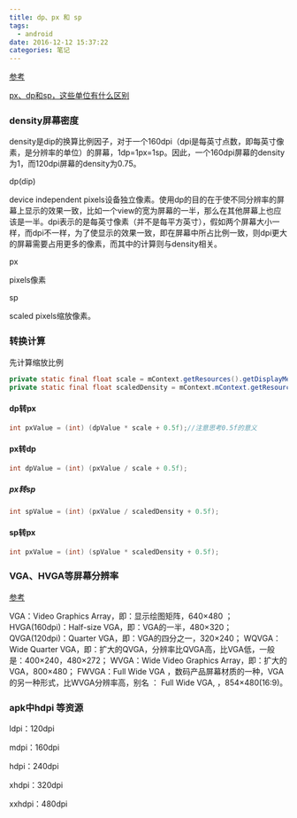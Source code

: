 ```yaml
---
title: dp、px 和 sp
tags:
  - android
date: 2016-12-12 15:37:22
categories: 笔记
---
```


[参考](http://blog.csdn.net/jiangwei0910410003/article/details/40509571)

[px、dp和sp，这些单位有什么区别](http://www.cnblogs.com/bjzhanghao/archive/2012/11/06/2757300.html)

### density屏幕密度

density是dip的换算比例因子，对于一个160dpi（dpi是每英寸点数，即每英寸像素，是分辨率的单位）的屏幕，1dp=1px=1sp。因此，一个160dpi屏幕的density为1，而120dpi屏幕的density为0.75。



dp(dip)

device independent pixels设备独立像素。使用dp的目的在于使不同分辨率的屏幕上显示的效果一致，比如一个view的宽为屏幕的一半，那么在其他屏幕上也应该是一半。dpi表示的是每英寸像素（并不是每平方英寸），假如两个屏幕大小一样，而dpi不一样，为了使显示的效果一致，即在屏幕中所占比例一致，则dpi更大的屏幕需要占用更多的像素，而其中的计算则与density相关。



px

pixels像素



sp

scaled pixels缩放像素。

### 转换计算

先计算缩放比例

```java
private static final float scale = mContext.getResources().getDisplayMetrics().density;  
private static final float scaledDensity = mContext.mContext.getResources().getDisplayMetrics().scaledDensity;
```

#### dp转px

```java
int pxValue = (int) (dpValue * scale + 0.5f);//注意思考0.5f的意义
```

#### px转dp

```java
int dpValue = (int) (pxValue / scale + 0.5f);
```

##### px转sp

```java
int spValue = (int) (pxValue / scaledDensity + 0.5f);
```

#### sp转px

```java
int pxValue = (int) (spValue * scaledDensity + 0.5f);
```

### VGA、HVGA等屏幕分辨率

[参考](https://my.oschina.net/u/1781028/blog/394588)

VGA：Video Graphics Array，即：显示绘图矩阵，640×480 ；
HVGA(160dpi)：Half-size VGA，即：VGA的一半，480×320；
QVGA(120dpi)：Quarter VGA，即：VGA的四分之一，320×240；
WQVGA：Wide Quarter VGA，即：扩大的QVGA，分辨率比QVGA高，比VGA低，一般是：400×240，480×272；
WVGA：Wide Video Graphics Array，即：扩大的VGA，800×480；
FWVGA：Full Wide VGA ，数码产品屏幕材质的一种，VGA的另一种形式，比WVGA分辨率高，别名 ： Full Wide VGA, ，854×480(16:9)。

### apk中hdpi 等资源

ldpi：120dpi

mdpi：160dpi

hdpi：240dpi

xhdpi：320dpi

xxhdpi：480dpi